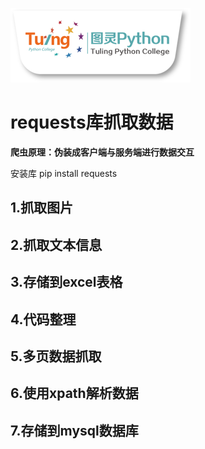 ![图灵logo](requests库抓取数据/图灵logo.png)

#  requests库抓取数据

**爬虫原理：伪装成客户端与服务端进行数据交互**

安装库   pip install  requests

## 1.抓取图片

## 2.抓取文本信息

## 3.存储到excel表格

## 4.代码整理

## 5.多页数据抓取

## 6.使用xpath解析数据

## 7.存储到mysql数据库













